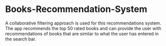 # Books-Recommendation-System
A collaborative filtering approach is used for this recommendations system. The app recommends the top 50 rated books and can provide the user with recommendations  of books that are similar to what the user has entered in the search bar.
